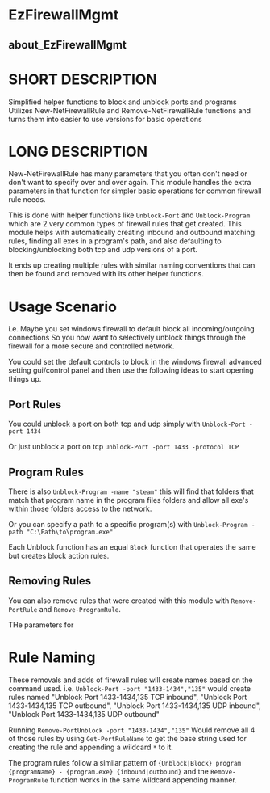 # EzFirewallMgmt

## about_EzFirewallMgmt

# SHORT DESCRIPTION

Simplified helper functions to block and unblock ports and programs
Utilizes New-NetFirewallRule and Remove-NetFirewallRule functions and turns them into easier to use versions for basic operations


# LONG DESCRIPTION

New-NetFirewallRule has many parameters that you often don't need or don't want to specify over and over again.
This module handles the extra parameters in that function for simpler basic operations for common firewall rule needs.

This is done with helper functions like `Unblock-Port` and `Unblock-Program` which are 2 very common types of firewall rules that get created. This module helps with automatically creating inbound and outbound matching rules, finding all exes in a program's path, and also defaulting to blocking/unblocking both tcp and udp versions of a port.

It ends up creating multiple rules with similar naming conventions that can then be found and removed with its other helper functions.

# Usage Scenario

i.e. Maybe you set windows firewall to default block all incoming/outgoing connections
So you now want to selectively unblock things through the firewall for a more secure and controlled network.

You could set the default controls to block in the windows firewall advanced setting gui/control panel and then use the following ideas to start opening things up.

## Port Rules

You could unblock a port on both tcp and udp simply with `Unblock-Port -port 1434`

Or just unblock a port on tcp `Unblock-Port -port 1433 -protocol TCP`

## Program Rules

There is also `Unblock-Program -name "steam"`
this will find that folders that match that program name in the program files folders and allow all exe's within those folders
access to the network.

Or you can specify a path to a specific program(s) with `Unblock-Program -path "C:\Path\to\program.exe"`

Each Unblock function has an equal `Block` function that operates the same but creates block action rules.

## Removing Rules

You can also remove rules that were created with this module with `Remove-PortRule` and `Remove-ProgramRule`.

THe parameters for

# Rule Naming

These removals and adds of firewall rules will create names based on the command used.
i.e. `Unblock-Port -port "1433-1434","135"` would create rules named "Unblock Port 1433-1434,135 TCP inbound", "Unblock Port 1433-1434,135 TCP outbound", "Unblock Port 1433-1434,135 UDP inbound", "Unblock Port 1433-1434,135 UDP outbound" 

Running `Remove-PortUnblock -port "1433-1434","135"` Would remove all 4 of those rules by using `Get-PortRuleName` to get the base string used for creating the rule and appending a wildcard `*` to it.

The program rules follow a similar pattern of `{Unblock|Block} program {programName} - {program.exe} {inbound|outbound}` and the `Remove-ProgramRule` function works in the same wildcard appending manner.  